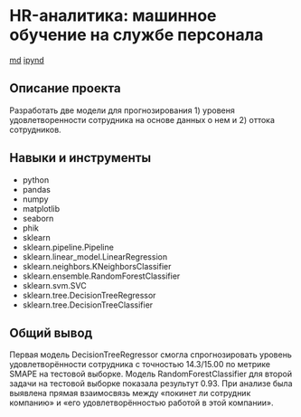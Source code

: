 # HR-аналитика: машинное обучение на службе персонала
[md](https://github.com/hundeadove/Portfolio/blob/main/Text%20Analysis/Text%20analysis.md)
[ipynd](https://github.com/hundeadove/Portfolio/blob/main/Text%20Analysis/Text%20analysis.md)

## Описание проекта
Разработать две модели для прогнозирования 1) уровеня удовлетворенности сотрудника на основе данных о нем и 2) оттока сотрудников.

## Навыки и инструменты
* python
* pandas
* numpy
* matplotlib
* seaborn
* phik
* sklearn
* sklearn.pipeline.Pipeline
* sklearn.linear_model.LinearRegression
* sklearn.neighbors.KNeighborsClassifier
* sklearn.ensemble.RandomForestClassifier
* sklearn.svm.SVC
* sklearn.tree.DecisionTreeRegressor
* sklearn.tree.DecisionTreeClassifier

## Общий вывод
Первая модель DecisionTreeRegressor смогла спрогнозировать уровень удовлетворённости сотрудника с точностью 14.3/15.00 по метрике SMAPE на тестовой выборке. 
Модель RandomForestClassifier для второй задачи на тестовой выборке показала результут 0.93. 
При анализе была выявлена прямая взаимосвязь между «покинет ли сотрудник компанию» и «его удовлетворённостью работой в этой компании».
